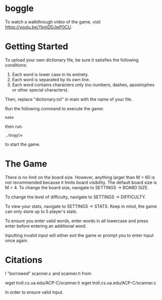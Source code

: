 # boggle

To watch a walkthrough video of the game, visit https://youtu.be/YkmDDJwP0CU.
# Getting Started

To upload your own dictionary file, be sure it satisfies the following conditions:
1. Each word is lower case in its entirety.
2. Each word is separated by its own line.
3. Each word contains characters only (no numbers, dashes, apostrophes or other special characters).

Then, replace "dictionary.txt" in main with the name of your file.

Run the following command to execute the game:

```
make
```

then run

```
./boggle
```

to start the game.

# The Game

There is no limit on the board size. However, anything larger than M = 60 is not recommended because it limits
board visibiltiy. The default board size is M = 4. To change the board size, navigate to SETTINGS -> BOARD SIZE.

To change the level of difficulty, navigate to SETTINGS -> DIFFICULTY.

To view your stats, navigate to SETTINGS -> STATS. Keep in mind, the game can only store up to 5 player's stats.

To ensure you enter valid words, enter  words in all lowercase and press enter before entering an additional word.

Inputting invalid input will either exit the game or prompt you to enter input once again. 

# Citations

I "borrowed" scanner.c and scanner.h from 

wget troll.cs.ua.edu/ACP-C/scanner.h 
wget troll.cs.ua.edu/ACP-C/scanner.c

in order to ensure valid input.
